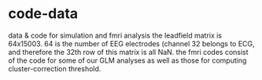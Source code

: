 # code-data
data &amp; code for simulation and fmri analysis
the leadfield matrix is 64x15003. 64 is the number of EEG electrodes (channel 32 belongs to ECG, and therefore the 32th row of this matrix is all NaN. 
the fmri codes consist of the code for some of our GLM analyses as well as those for computing cluster-correction threshold.
 
